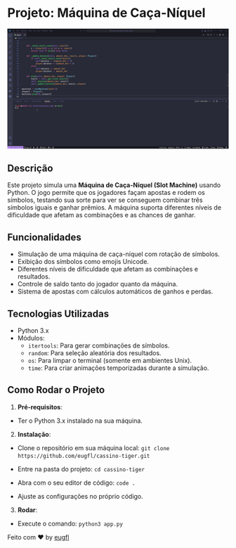 # Projeto: Máquina de Caça-Níquel

![Rodada da Máquina de Caça-Níquel](./assets/Code_bzzRSD9XjT.gif) 

## Descrição

Este projeto simula uma **Máquina de Caça-Níquel (Slot Machine)** usando Python. O jogo permite que os jogadores façam apostas e rodem os símbolos, testando sua sorte para ver se conseguem combinar três símbolos iguais e ganhar prêmios. A máquina suporta diferentes níveis de dificuldade que afetam as combinações e as chances de ganhar.

## Funcionalidades

- Simulação de uma máquina de caça-níquel com rotação de símbolos.
- Exibição dos símbolos como emojis Unicode.
- Diferentes níveis de dificuldade que afetam as combinações e resultados.
- Controle de saldo tanto do jogador quanto da máquina.
- Sistema de apostas com cálculos automáticos de ganhos e perdas.

## Tecnologias Utilizadas

- Python 3.x
- Módulos:
  - `itertools`: Para gerar combinações de símbolos.
  - `random`: Para seleção aleatória dos resultados.
  - `os`: Para limpar o terminal (somente em ambientes Unix).
  - `time`: Para criar animações temporizadas durante a simulação.

## Como Rodar o Projeto

1. **Pré-requisitos**:
- Ter o Python 3.x instalado na sua máquina.

2. **Instalação**:
  - Clone o repositório em sua máquina local:
    `git clone https://github.com/eugfl/cassino-tiger.git`

  - Entre na pasta do projeto:
    `cd cassino-tiger`

  - Abra com o seu editor de código:
    `code .`
   
 - Ajuste as configurações no próprio código.

3. **Rodar**:
 - Execute o comando:
   `python3 app.py`


Feito com ♥ by [eugfl](https://www.linkedin.com/in/eugfl/)
